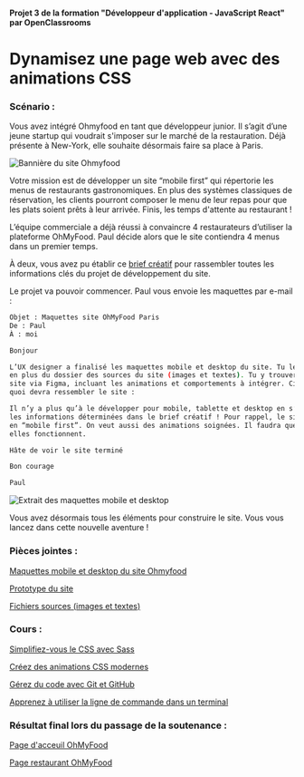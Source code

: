 #### Projet 3 de la formation "Développeur d'application - JavaScript React" par OpenClassrooms

# Dynamisez une page web avec des animations CSS

### Scénario :

Vous avez intégré Ohmyfood en tant que développeur junior. Il s’agit d’une jeune startup qui voudrait s'imposer sur le marché de la restauration. Déjà présente à New-York, elle souhaite désormais faire sa place à Paris. 

![Bannière du site Ohmyfood](https://user.oc-static.com/upload/2022/06/22/16559011566667_FR_1117_P4_Banner-Ohmyfood.png)


Votre mission est de développer un site “mobile first” qui répertorie les menus de restaurants gastronomiques. En plus des systèmes classiques de réservation, les clients pourront composer le menu de leur repas pour que les plats soient prêts à leur arrivée. Finis, les temps d'attente au restaurant !

L’équipe commerciale a déjà réussi à convaincre 4 restaurateurs d’utiliser la plateforme OhMyFood. Paul décide alors que le site contiendra 4 menus dans un premier temps. 

À deux, vous avez pu établir ce [brief créatif](https://course.oc-static.com/projects/D%C3%A9veloppeur+Web/IW_P4+Animations+CSS+Ohmyfood/Brief+cr%C3%A9atif+site+Ohmyfood.pdf) pour rassembler toutes les informations clés du projet de développement du site.

Le projet va pouvoir commencer. Paul vous envoie les maquettes par e-mail :

```bash
Objet : Maquettes site OhMyFood Paris
De : Paul
À : moi

Bonjour

L’UX designer a finalisé les maquettes mobile et desktop du site. Tu les trouveras en pièce jointe, 
en plus du dossier des sources du site (images et textes). Tu y trouveras également le prototype du 
site via Figma, incluant les animations et comportements à intégrer. Ci-dessous un extrait de ce à 
quoi devra ressembler le site :

Il n’y a plus qu’à le développer pour mobile, tablette et desktop en s’appuyant rigoureusement sur 
les informations déterminées dans le brief créatif ! Pour rappel, le site doit être responsive et 
en “mobile first”. On veut aussi des animations soignées. Il faudra que tu m’expliques comment 
elles fonctionnent. 

Hâte de voir le site terminé

Bon courage

Paul
```
![Extrait des maquettes mobile et desktop](https://user.oc-static.com/upload/2022/06/22/16559016787093_Untitled%20design.png)

Vous avez désormais tous les éléments pour construire le site. Vous vous lancez dans cette nouvelle aventure !

### Pièces jointes :

[Maquettes mobile et desktop du site Ohmyfood](https://www.figma.com/file/t4449fzDnwGYmzuwQdu87V/Projet-3-FR---Ohmyfood?node-id=0%3A1)

[Prototype du site](https://www.figma.com/proto/t4449fzDnwGYmzuwQdu87V/Maquettes-Ohmyfood-(mobile-et-desktop)?node-id=25368-591&scaling=scale-down&page-id=0%3A1&starting-point-node-id=25368%3A591&show-proto-sidebar=1)

[Fichiers sources (images et textes)](https://course.oc-static.com/projects/D%C3%A9veloppeur+Web/IW_P4+Animations+CSS+Ohmyfood/Images+et+textes+Ohmyfood.zip)

### Cours :
[Simplifiez-vous le CSS avec Sass](https://openclassrooms.com/fr/courses/6106181-simplifiez-vous-le-css-avec-sass)

[Créez des animations CSS modernes](https://openclassrooms.com/fr/courses/5919246-creez-des-animations-css-modernes)

[Gérez du code avec Git et GitHub](https://openclassrooms.com/fr/courses/7162856-gerez-du-code-avec-git-et-github)

[Apprenez à utiliser la ligne de commande dans un terminal](https://openclassrooms.com/fr/courses/6173491-apprenez-a-utiliser-la-ligne-de-commande-dans-un-terminal)

### Résultat final lors du passage de la soutenance :
[Page d'acceuil OhMyFood](https://olafswan.github.io/OC_DAJR_P3/index.html)

[Page restaurant OhMyFood](https://olafswan.github.io/OC_DAJR_P3/la-palette-du-gout.html)


